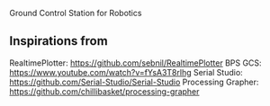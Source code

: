 Ground Control Station for Robotics

## Inspirations from 

RealtimePlotter: https://github.com/sebnil/RealtimePlotter
BPS GCS: https://www.youtube.com/watch?v=fYsA3T8rlhg
Serial Studio: https://github.com/Serial-Studio/Serial-Studio
Processing Grapher: https://github.com/chillibasket/processing-grapher